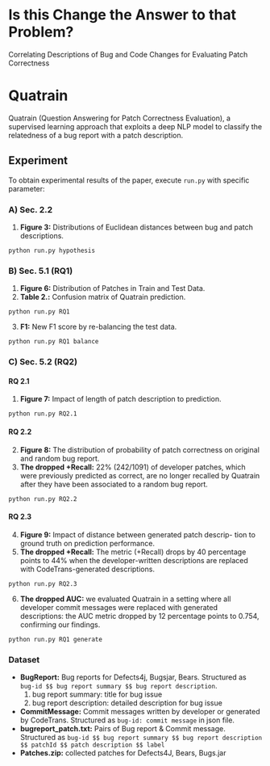 # Is this Change the Answer to that Problem? 
Correlating Descriptions of Bug and Code Changes for Evaluating Patch Correctness

Quatrain
=======
Quatrain (Question Answering for Patch Correctness Evaluation), a supervised learning approach that exploits a deep NLP model to classify the
relatedness of a bug report with a patch description.

## Experiment

To obtain experimental results of the paper, execute `run.py` with specific parameter:

### A) Sec. 2.2 
  1. **Figure 3:** Distributions of Euclidean distances between bug and patch descriptions.
```
python run.py hypothesis
```

### B) Sec. 5.1 (RQ1) 
  1. **Figure 6:** Distribution of Patches in Train and Test Data. 
  2. **Table 2.:** Confusion matrix of Quatrain prediction.
```
python run.py RQ1
```
  3. **F1:** New F1 score by re-balancing the test data.
```
python run.py RQ1 balance
```  

### C) Sec. 5.2 (RQ2)
#### RQ 2.1
  1. **Figure 7:**  Impact of length of patch description to prediction.
```
python run.py RQ2.1
```
#### RQ 2.2
  2. **Figure 8:**  The distribution of probability of patch correctness
on original and random bug report.
  3. **The dropped +Recall:**  22% (242/1091) of developer patches, which were previously predicted as correct, are no longer recalled by Quatrain after they have been associated to a random bug report.
```
python run.py RQ2.2
```
#### RQ 2.3
  4. **Figure 9:**   Impact of distance between generated patch descrip-
tion to ground truth on prediction performance.
  5. **The dropped +Recall:**  The metric (+Recall) drops by 40 percentage points to 44\% when the developer-written descriptions are replaced with CodeTrans-generated descriptions.
```
python run.py RQ2.3
```
  6. **The dropped AUC:**  we evaluated Quatrain in
a setting where all developer commit messages were replaced with generated descriptions: the AUC metric dropped by 12 percentage points to 0.754, confirming our findings.
```
python run.py RQ1 generate
```

  
### Dataset
* **BugReport:** Bug reports for Defects4j, Bugsjar, Bears. Structured as `bug-id $$ bug report summary $$ bug report description`.
  1. bug report summary: title for bug issue  
  2. bug report description: detailed description for bug issue
* **CommitMessage:** Commit messages written by developer or generated by CodeTrans. Structured as `bug-id: commit message` in json file.
* **bugreport_patch.txt:** Pairs of Bug report & Commit message. Structured as `bug-id $$ bug report summary $$ bug report description $$ patchId $$ patch description $$ label`
* **Patches.zip:** collected patches for Defects4J, Bears, Bugs.jar



[//]: # (### deduplicate.py)
[//]: # (deduplicating same patches.)